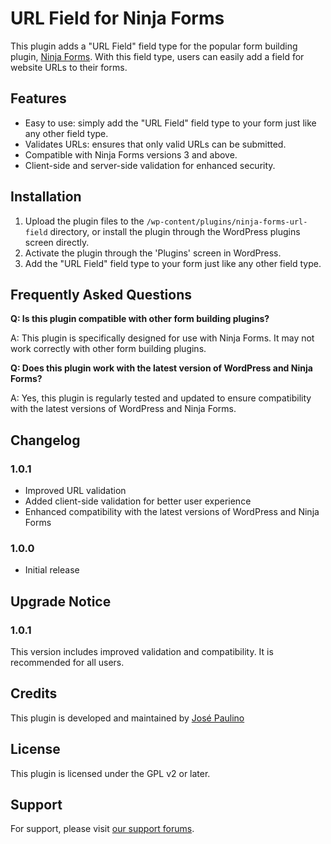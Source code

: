 # URL Field for Ninja Forms

This plugin adds a "URL Field" field type for the popular form building plugin, [Ninja Forms](https://ninjaforms.com/). With this field type, users can easily add a field for website URLs to their forms.

## Features

- Easy to use: simply add the "URL Field" field type to your form just like any other field type.
- Validates URLs: ensures that only valid URLs can be submitted.
- Compatible with Ninja Forms versions 3 and above.
- Client-side and server-side validation for enhanced security.

## Installation

1. Upload the plugin files to the `/wp-content/plugins/ninja-forms-url-field` directory, or install the plugin through the WordPress plugins screen directly.
2. Activate the plugin through the 'Plugins' screen in WordPress.
3. Add the "URL Field" field type to your form just like any other field type.

## Frequently Asked Questions

**Q: Is this plugin compatible with other form building plugins?**

A: This plugin is specifically designed for use with Ninja Forms. It may not work correctly with other form building plugins.

**Q: Does this plugin work with the latest version of WordPress and Ninja Forms?**

A: Yes, this plugin is regularly tested and updated to ensure compatibility with the latest versions of WordPress and Ninja Forms.

## Changelog

### 1.0.1
- Improved URL validation
- Added client-side validation for better user experience
- Enhanced compatibility with the latest versions of WordPress and Ninja Forms

### 1.0.0
- Initial release

## Upgrade Notice

### 1.0.1
This version includes improved validation and compatibility. It is recommended for all users.

## Credits

This plugin is developed and maintained by [José Paulino](https://www.josepaulino.com)

## License

This plugin is licensed under the GPL v2 or later.

## Support

For support, please visit [our support forums](https://wordpress.org/support/plugin/ninja-forms-url-field/).